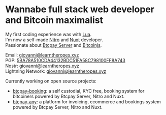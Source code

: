 # Wannabe full stack web developer and Bitcoin maximalist

My first coding experience was with [Lua](https://www.lua.org/).  
I'm now a self-made [Nitro](https://nitro.unjs.io/) and [Nuxt](https://nuxt.com/) developer.    
Passionate about [Btcpay Server](https://github.com/btcpayserver) and [Bitcoinjs](https://github.com/bitcoinjs/bitcoinjs-lib).  

Email: [giovanni@learntheropes.xyz](mailto:giovanni@learntheropes.xyz)  
PGP: [5BA78A510CDA44132BDC51FA58C798100FF8A743](https://keys.openpgp.org/vks/v1/by-fingerprint/5BA78A510CDA44132BDC51FA58C798100FF8A743)  
Nostr: [giovanni@learntheropes.xyz](https://iris.to/giovanni@learntheropes.xyz)  
Lightning Network: [giovanni@learntheropes.xyz](lightning:giovanni@learntheropes.xyz)  

Currently working on open source projects:  
- [btcpay-booking](https://github.com/learntheropes/btcpay-booking): a self custodial, KYC free, booking system for bitcoiners powered by Btcpay Server, Nitro and Nuxt.  
- [btcpay-any](https://github.com/learntheropes/btcpay-any): a platform for invoicing, ecommerce and bookings system powered by Btcpay Server, Nitro and Nuxt.  


